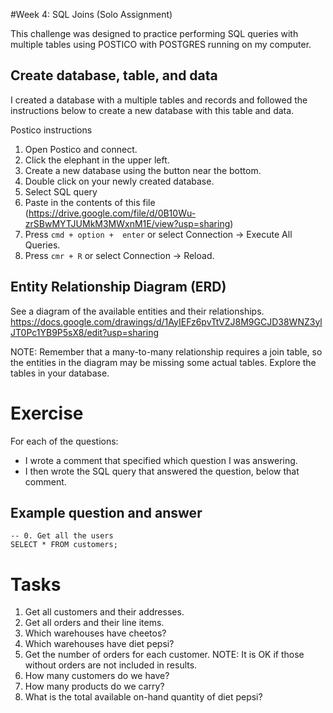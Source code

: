 #Week 4: SQL Joins (Solo Assignment)

This challenge was designed to practice performing SQL queries with multiple tables using POSTICO with POSTGRES running on my computer.

## Create database, table, and data

I created a database with a multiple tables and records and followed the instructions below to create a new database with this table and data.

Postico instructions

1. Open Postico and connect.
2. Click the elephant in the upper left.
3. Create a new database using the button near the bottom.
4. Double click on your newly created database.
5. Select SQL query
6. Paste in the contents of this file (https://drive.google.com/file/d/0B10Wu-zrSBwMYTJUMkM3MWxnM1E/view?usp=sharing)
7. Press `cmd + option +  enter` or select Connection -> Execute All Queries.
8. Press `cmr + R` or select Connection -> Reload.


## Entity Relationship Diagram (ERD)
See a diagram of the available entities and their relationships. https://docs.google.com/drawings/d/1AyIEFz6pvTtVZJ8M9GCJD38WNZ3ylJT0Pc1YB9P5sX8/edit?usp=sharing

NOTE: Remember that a many-to-many relationship requires a join table, so the entities in the diagram may be missing some actual tables. Explore the tables in your database.


# Exercise

For each of the questions:

* I wrote a comment that specified which question I was answering.
* I then wrote the SQL query that answered the question, below that comment.

## Example question and answer
```
-- 0. Get all the users
SELECT * FROM customers;
```

# Tasks
1. Get all customers and their addresses.
2. Get all orders and their line items.
3. Which warehouses have cheetos?
4. Which warehouses have diet pepsi?
5. Get the number of orders for each customer. NOTE: It is OK if those without orders are not included in results.
6. How many customers do we have?
7. How many products do we carry?
8. What is the total available on-hand quantity of diet pepsi?

